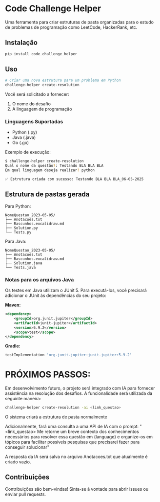 # Code Challenge Helper

Uma ferramenta para criar estruturas de pasta organizadas para o estudo de problemas de programação como LeetCode, HackerRank, etc.

## Instalação

```bash
pip install code_challenge_helper
```

## Uso

```bash
# Criar uma nova estrutura para um problema em Python
challenge-helper create-resolution
```

Você será solicitado a fornecer:

1. O nome do desafio
2. A linguagem de programação

### Linguagens Suportadas
- Python (.py)
- Java (.java)
- Go (.go)

Exemplo de execução:
```bash
$ challenge-helper create-resolution
Qual o nome da questão?: Testando BLA BLA BLA
Em qual linguagem deseja realizar? python

✅ Estrutura criada com sucesso: Testando BLA BLA BLA_06-05-2025
```

## Estrutura de pastas gerada

Para Python:
```
NomeQuestao_2023-05-05/
├── Anotacoes.txt
├── Rascunhos.excalidraw.md
├── Solution.py
└── Tests.py
```

Para Java:
```
NomeQuestao_2023-05-05/
├── Anotacoes.txt
├── Rascunhos.excalidraw.md
├── Solution.java
└── Tests.java
```

### Notas para os arquivos Java

Os testes em Java utilizam o JUnit 5. Para executá-los, você precisará adicionar o JUnit às dependências do seu projeto:

**Maven:**
```xml
<dependency>
    <groupId>org.junit.jupiter</groupId>
    <artifactId>junit-jupiter</artifactId>
    <version>5.9.2</version>
    <scope>test</scope>
</dependency>
```

**Gradle:**
```groovy
testImplementation 'org.junit.jupiter:junit-jupiter:5.9.2'
```

# PRÓXIMOS PASSOS:

Em desenvolvimento futuro, o projeto será integrado com IA para fornecer assistência na resolução dos desafios. A funcionalidade será utilizada da seguinte maneira:

```bash
challenge-helper create-resolution -ai <link_questao>
```

O sistema criará a estrutura de pasta normalmente

Adicionalmente, fará uma consulta a uma API de IA com o prompt: "<link_questao> Me retorne um breve contexto dos conhecimentos necessários para resolver essa questão em {language} e organize-os em tópicos para facilitar possíveis pesquisas que precisarei fazer para conseguir solucionar"

A resposta da IA será salva no arquivo Anotacoes.txt que atualmente é criado vazio.

## Contribuições
Contribuições são bem-vindas! Sinta-se à vontade para abrir issues ou enviar pull requests.